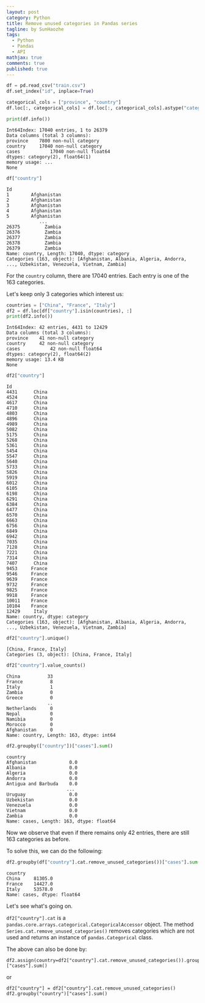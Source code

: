 ```yaml
---
layout: post
category: Python
title: Remove unused categories in Pandas series 
tagline: by SunHaozhe
tags: 
  - Python
  - Pandas
  - API
mathjax: true
comments: true
published: true
---
```


```python
df = pd.read_csv("train.csv")
df.set_index("id", inplace=True)

categorical_cols = ["province", "country"]
df.loc[:, categorical_cols] = df.loc[:, categorical_cols].astype("category")

print(df.info())
```

```
Int64Index: 17040 entries, 1 to 26379
Data columns (total 3 columns):
province    7800 non-null category
country     17040 non-null category
cases    		17040 non-null float64
dtypes: category(2), float64(1)
memory usage: ...
None
```

```python
df["country"]
```

```
Id
1        Afghanistan
2        Afghanistan
3        Afghanistan
4        Afghanistan
5        Afghanistan
            ...     
26375         Zambia
26376         Zambia
26377         Zambia
26378         Zambia
26379         Zambia
Name: country, Length: 17040, dtype: category
Categories (163, object): [Afghanistan, Albania, Algeria, Andorra, ..., Uzbekistan, Venezuela, Vietnam, Zambia]
```

For the `country` column, there are 17040 entries. Each entry is one of the 163 categories.

Let's keep only 3 categories which interest us:

```python
countries = ["China", "France", "Italy"]
df2 = df.loc[df["country"].isin(countries), :]
print(df2.info())
```

```
Int64Index: 42 entries, 4431 to 12429
Data columns (total 3 columns):
province    41 non-null category
country    	42 non-null category
cases    		42 non-null float64
dtypes: category(2), float64(2)
memory usage: 13.4 KB
None
```

```python
df2["country"]
```

```
Id
4431      China
4524      China
4617      China
4710      China
4803      China
4896      China
4989      China
5082      China
5175      China
5268      China
5361      China
5454      China
5547      China
5640      China
5733      China
5826      China
5919      China
6012      China
6105      China
6198      China
6291      China
6384      China
6477      China
6570      China
6663      China
6756      China
6849      China
6942      China
7035      China
7128      China
7221      China
7314      China
7407      China
9453     France
9546     France
9639     France
9732     France
9825     France
9918     France
10011    France
10104    France
12429     Italy
Name: country, dtype: category
Categories (163, object): [Afghanistan, Albania, Algeria, Andorra, ..., Uzbekistan, Venezuela, Vietnam, Zambia]
```

```python
df2["country"].unique()
```

```
[China, France, Italy]
Categories (3, object): [China, France, Italy]
```

```python
df2["country"].value_counts()
```

```
China          33
France          8
Italy           1
Zambia          0
Greece          0
               ..
Netherlands     0
Nepal           0
Namibia         0
Morocco         0
Afghanistan     0
Name: country, Length: 163, dtype: int64
```

```python
df2.groupby(["country"])["cases"].sum()
```

```
country
Afghanistan            0.0
Albania                0.0
Algeria                0.0
Andorra                0.0
Antigua and Barbuda    0.0
                      ... 
Uruguay                0.0
Uzbekistan             0.0
Venezuela              0.0
Vietnam                0.0
Zambia                 0.0
Name: cases, Length: 163, dtype: float64
```

Now we observe that even if there remains only 42 entries, there are still 163 categories as before.

To solve this, we can do the following:

```python
df2.groupby(df["country"].cat.remove_unused_categories())["cases"].sum()
```

```
country
China     81305.0
France    14427.0
Italy     53578.0
Name: cases, dtype: float64
```

Let's see what's going on. 

`df2["country"].cat` is a `pandas.core.arrays.categorical.CategoricalAccessor` object. The method `Series.cat.remove_unused_categories()` removes categories which are not used and returns an instance of `pandas.Categorical` class. 

The above can also be done by:

```
df2.assign(country=df2["country"].cat.remove_unused_categories()).groupby("country")["cases"].sum()
```

or 

```
df2["country"] = df2["country"].cat.remove_unused_categories()
df2.groupby("country")["cases"].sum()
```
















